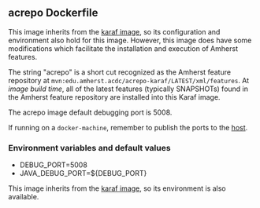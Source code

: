 ## acrepo Dockerfile

This image inherits from the [karaf image](../karaf/4.0.6), so its configuration and environment also hold for this image.  However, this image does have some modifications which facilitate the installation and execution of Amherst features.

The string "acrepo" is a short cut recognized as the Amherst feature repository at `mvn:edu.amherst.acdc/acrepo-karaf/LATEST/xml/features`.  At _image build time_, all of the latest features (typically SNAPSHOTs) found in the Amherst feature repository are installed into this Karaf image.

The acrepo image default debugging port is 5008.

If running on a `docker-machine`, remember to publish the ports to the [host](https://docs.docker.com/engine/reference/run/#/expose-incoming-ports).

### Environment variables and default values

* DEBUG_PORT=5008
* JAVA_DEBUG_PORT=${DEBUG_PORT}

This image inherits from the [karaf image](../karaf/4.0.6), so its environment is also available.
